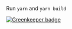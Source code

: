 Run `yarn` and `yarn build`


[![Greenkeeper badge](https://badges.greenkeeper.io/SimenB/micromatch-rollup.svg)](https://greenkeeper.io/)